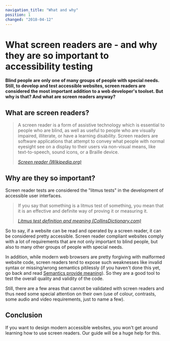 ```yaml
---
navigation_title: "What and why"
position: 1
changed: "2018-04-12"
---
```


# What screen readers are - and why they are so important to accessibility testing

**Blind people are only one of many groups of people with special needs. Still, to develop and test accessible websites, screen readers are considered the most important addition to a web developer's toolset. But why is that? And what are screen readers anyway?**

## What are screen readers?

> A screen reader is a form of assistive technology which is essential to people who are blind, as well as useful to people who are visually impaired, illiterate, or have a learning disability. Screen readers are software applications that attempt to convey what people with normal eyesight see on a display to their users via non-visual means, like text-to-speech, sound icons, or a Braille device.
>
> <cite>[Screen reader (Wikipedia.org)](https://en.wikipedia.org/wiki/Screen_reader)</cite>

## Why are they so important?

Screen reader tests are considered the "litmus tests" in the development of accessible user interfaces.

> If you say that something is a litmus test of something, you mean that it is an effective and definite way of proving it or measuring it.
>
> <cite>[Litmus test definition and meaning (CollinsDictionary.com)](https://www.collinsdictionary.com/dictionary/english/litmus-test)</cite>

So to say, if a website can be read and operated by a screen reader, it can be considered pretty accessible. Screen reader compliant websites comply with a lot of requirements that are not only important to blind people, but also to many other groups of people with special needs.

In addition, while modern web browsers are pretty forgiving with malformed website code, screen readers tend to expose such weaknesses like invalid syntax or missing/wrong semantics pitilessly (if you haven't done this yet, go back and read [Semantics provide meaning](/knowledge/semantics/meaning)). So they are a good tool to test the overall quality and validity of the code.

Still, there are a few areas that cannot be validated with screen readers and thus need some special attention on their own (use of colour, contrasts, some audio and video requirements, just to name a few).

## Conclusion

If you want to design modern accessible websites, you won't get around learning how to use screen readers. Our guide will be a huge help for this.